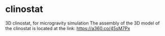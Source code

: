 # clinostat
3D clinostat, for microgravity simulation
The assembly of the 3D model of the clinostat is located at the link: https://a360.co/45sM7Px
